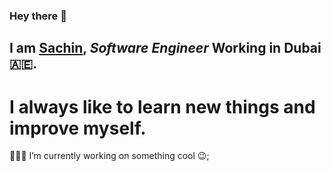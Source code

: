 ### Hey there 👋

## I am [Sachin](https://sachinsmc.me), *Software Engineer* Working in Dubai 🇦🇪.

# I always like to learn new things and improve myself.

👨🏽‍💻 I’m currently working on something cool 😉;

<!--
**sachinsmc/sachinsmc** is a ✨ _special_ ✨ repository because its `README.md` (this file) appears on your GitHub profile.

Here are some ideas to get you started:

- 🔭 I’m currently working on ...
- 🌱 I’m currently learning ...
- 👯 I’m looking to collaborate on ...
- 🤔 I’m looking for help with ...
- 💬 Ask me about ...
- 📫 How to reach me: ...
- 😄 Pronouns: ...
- ⚡ Fun fact: ...
-->

